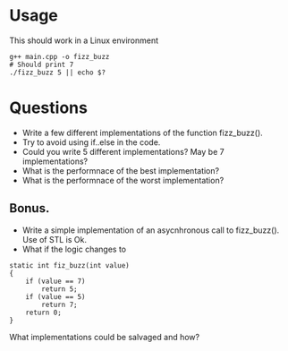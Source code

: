 # Usage

This should work in a Linux environment

```
g++ main.cpp -o fizz_buzz
# Should print 7
./fizz_buzz 5 || echo $?
```

# Questions

* Write a few different implementations of the function fizz_buzz().
* Try to avoid using if..else in the code.
* Could you write 5 different implementations? May be 7 implementations?
* What is the performnace of the best implementation?
* What is the performnace of the worst implementation?

## Bonus.

* Write a simple implementation of an asycnhronous call to fizz_buzz(). Use of STL is Ok.
* What if the logic changes to 
```
static int fiz_buzz(int value)
{
    if (value == 7)
        return 5;
    if (value == 5)
        return 7;
    return 0;
}
```
What implementations could be salvaged and how?


